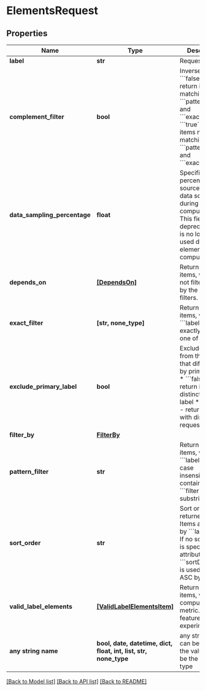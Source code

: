 # ElementsRequest


## Properties
Name | Type | Description | Notes
------------ | ------------- | ------------- | -------------
**label** | **str** | Requested label. | 
**complement_filter** | **bool** | Inverse filters: * &#x60;&#x60;&#x60;false&#x60;&#x60;&#x60; - return items matching &#x60;&#x60;&#x60;patternFilter&#x60;&#x60;&#x60; and &#x60;&#x60;&#x60;exactFilter&#x60;&#x60;&#x60; * &#x60;&#x60;&#x60;true&#x60;&#x60;&#x60; - return items not matching &#x60;&#x60;&#x60;patternFilter&#x60;&#x60;&#x60; and &#x60;&#x60;&#x60;exactFilter&#x60;&#x60;&#x60; | [optional]  if omitted the server will use the default value of False
**data_sampling_percentage** | **float** | Specifies percentage of source table data scanned during the computation. This field is deprecated and is no longer used during the elements computation. | [optional]  if omitted the server will use the default value of 100
**depends_on** | [**[DependsOn]**](DependsOn.md) | Return only items, whose are not filtered out by the parent filters. | [optional] 
**exact_filter** | **[str, none_type]** | Return only items, whose &#x60;&#x60;&#x60;label&#x60;&#x60;&#x60; title exactly matches one of &#x60;&#x60;&#x60;filter&#x60;&#x60;&#x60;. | [optional] 
**exclude_primary_label** | **bool** | Excludes items from the result that differ only by primary label * &#x60;&#x60;&#x60;false&#x60;&#x60;&#x60; - return items with distinct primary label * &#x60;&#x60;&#x60;true&#x60;&#x60;&#x60; - return items with distinct requested label | [optional]  if omitted the server will use the default value of False
**filter_by** | [**FilterBy**](FilterBy.md) |  | [optional] 
**pattern_filter** | **str** | Return only items, whose &#x60;&#x60;&#x60;label&#x60;&#x60;&#x60; title case insensitively contains &#x60;&#x60;&#x60;filter&#x60;&#x60;&#x60; as substring. | [optional] 
**sort_order** | **str** | Sort order of returned items. Items are sorted by &#x60;&#x60;&#x60;label&#x60;&#x60;&#x60; title. If no sort order is specified then attribute&#39;s &#x60;&#x60;&#x60;sortDirection&#x60;&#x60;&#x60; is used, which is ASC by default | [optional] 
**valid_label_elements** | [**[ValidLabelElementsItem]**](ValidLabelElementsItem.md) | Return only items, what are computable on metric. This feature is experimental. | [optional] 
**any string name** | **bool, date, datetime, dict, float, int, list, str, none_type** | any string name can be used but the value must be the correct type | [optional]

[[Back to Model list]](../README.md#documentation-for-models) [[Back to API list]](../README.md#documentation-for-api-endpoints) [[Back to README]](../README.md)



